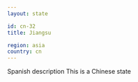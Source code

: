 ```yaml
---
layout: state

id: cn-32
title: Jiangsu

region: asia
country: cn
---
```

Spanish description
This is a Chinese state